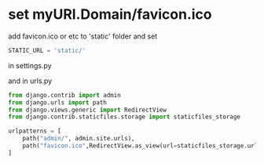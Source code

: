 # set myURl.Domain/favicon.ico

add favicon.ico or etc to 'static' folder and set 
```python
STATIC_URL = 'static/'
```
in settings.py 

and in urls.py 
```python
from django.contrib import admin
from django.urls import path
from django.views.generic import RedirectView
from django.contrib.staticfiles.storage import staticfiles_storage

urlpatterns = [
    path("admin/", admin.site.urls),
    path("favicon.ico",RedirectView.as_view(url=staticfiles_storage.url("favicon.png")),),
]
```
